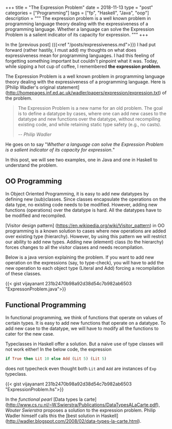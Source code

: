 +++
title       = "The Expression Problem"
date        = 2018-11-13
type        = "post"
categories  = ["Programming"]
tags        = ["fp", "Haskell", "Java", "oop"]
description = """ The expression problem is a well known problem in programming
language theory dealing with the expressiveness of a programming language.
Whether a language can solve the Expression Problem is a salient indicator of
its capacity for expression. """ 
+++

In the [previous post] ({{<ref "/posts/expressiveness.md">}}) I had put forward
(rather hastily, I must add) my thoughts on what does expressiveness mean for
programming languages. I had this feeling of forgetting something important but
couldn't pinpoint what it was. Today, while sipping a hot cup of coffee, I
remembered __the expression problem__. 

The Expression Problem is a well known problem in programming language theory
dealing with the expressiveness of a programming language. Here is [Philip
Wadler's original statement]
(http://homepages.inf.ed.ac.uk/wadler/papers/expression/expression.txt) of the
problem.

>The Expression Problem is a new name for an old problem. The goal is to define
>a datatype by cases, where one can add new cases to the datatype and new
>functions over the datatype, without recompiling existing code, and while
>retaining static type safety (e.g., no casts).
>
>--  _Philip Wadler_

He goes on to say "_Whether a language can solve the Expression Problem is a salient
indicator of its capacity for expression._"

In this post, we will see two examples, one in Java and one in Haskell to
understand the problem. 

## OO Programming
In Object Oriented Programming, it is easy to add new datatypes by defining new
(sub)classes. Since classes encapsulate the operations on the data type, no existing
code needs to be modified. However, adding new functions (operations) over the
datatype is hard. All the datatypes have to be modified and recompiled.

[Visitor design pattern] (https://en.wikipedia.org/wiki/Visitor_pattern) in OO
programming is a known solution to cases where new operations are added over
existing type (hierarchy). However, by using this pattern we will restrict our
ability to add new types. Adding new (element) class (to the hierarchy) forces
changes to all the visitor classes and needs recompilation.

Below is a java version explaining the problem. If you want to add new operation
on the expressions (say, to type-check), you will have to add the new operation
to each object type (Literal and Add) forcing a recompilation of these classes.

{{< gist vijayanant  231b2470b98a92d38d54c7b982ab6503 "ExpressonProblem.java">}}

## Functional Programming
In functional programming, we think of functions that operate on values of
certain types. It is easy to add new functions that operate on a datatype. To
add new case to the datatype, we will have to modify all the functions to cater
for the new case.

Typeclasses in Haskell offer a solution. But a naive use of type classes will
not work either! In the below code, the expression 

```Haskell
if True then Lit 10 else Add (Lit 5) (Lit 5)
```
does not typecheck even thought both `Lit` and `Add` are instances of `Exp`
typeclass.


{{< gist vijayanant  231b2470b98a92d38d54c7b982ab6503 "ExpressionProblem.hs">}}

In the _functional pearl_ [Data types  la carte]
(http://www.cs.ru.nl/~W.Swierstra/Publications/DataTypesALaCarte.pdf),  _Wouter
Swierstra_ proposes a solution to the expression problem. Philip Wadler himself
calls this the [best solution in Haskell]
(http://wadler.blogspot.com/2008/02/data-types-la-carte.html). 

